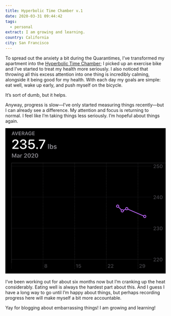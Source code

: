 ```yaml
---
title: Hyperbolic Time Chamber v.1
date: 2020-03-31 09:44:42
tags:
  - personal
extract: I am growing and learning.
country: California
city: San Francisco
---
```


To spread out the anxiety a bit during the Quarantimes, I’ve transformed my apartment into the [Hyperbolic Time Chamber](https://dragonball.fandom.com/wiki/Hyperbolic_Time_Chamber); I picked up an exercise bike and I’ve started to treat my health more seriously. I also noticed that throwing all this excess attention into one thing is incredibly calming, alongside it being good for my health. With each day my goals are simple: eat well, wake up early, and push myself on the bicycle.

It’s sort of dumb, but it helps.

Anyway, progress is slow—I’ve only started measuring things recently—but I can already see a difference. My attention and focus is returning to normal. I feel like I’m taking things less seriously. I’m hopeful about things again.

![](/uploads/htc-week1.jpeg)

I’ve been working out for about six months now but I’m cranking up the heat considerably. Eating well is always the hardest part about this. And I guess I have a long way to go until I’m happy about things, but perhaps recording progress here will make myself a bit more accountable.

Yay for blogging about embarrassing things! I am growing and learning!
